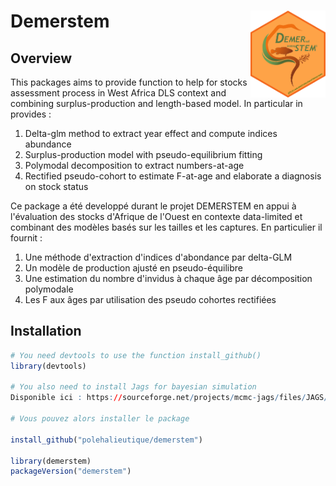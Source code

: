 # Demerstem <img src="sticker_demerstem.png" alt="drawing" width="120" align="right"/></img>


## Overview

This packages aims to provide function to help for stocks assessment process in West Africa DLS context and combining surplus-production and length-based model.
In particular in provides : 
1. Delta-glm method to extract year effect and compute indices abundance
2. Surplus-production model with pseudo-equilibrium fitting
3. Polymodal decomposition to extract numbers-at-age
4. Rectified pseudo-cohort to estimate F-at-age and elaborate a diagnosis on stock status 

Ce package a été developpé durant le projet DEMERSTEM en appui à l'évaluation des stocks d'Afrique de l'Ouest en contexte data-limited et combinant des modèles basés sur les tailles et les captures. 
En particulier il fournit : 
1. Une méthode d'extraction d'indices d'abondance par delta-GLM
2. Un modèle de production ajusté en pseudo-équilibre
3. Une estimation du nombre d'invidus à chaque âge par décomposition polymodale
4. Les F aux âges par utilisation des pseudo cohortes rectifiées

## Installation

```r
# You need devtools to use the function install_github()
library(devtools)

# You also need to install Jags for bayesian simulation
Disponible ici : https://sourceforge.net/projects/mcmc-jags/files/JAGS/4.x/Windows/

# Vous pouvez alors installer le package 

install_github("polehalieutique/demerstem")

library(demerstem)
packageVersion("demerstem")
```
